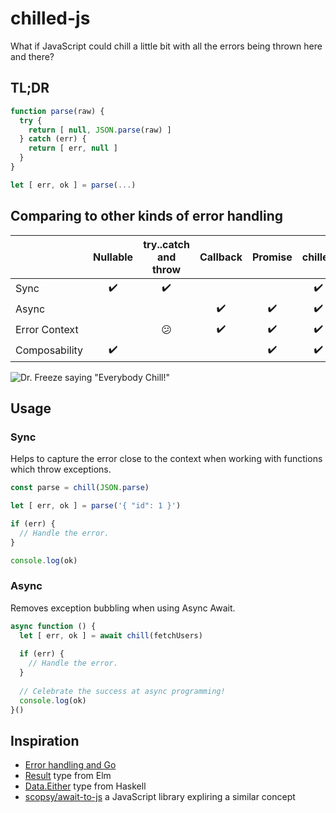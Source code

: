 # chilled-js

What if JavaScript could chill a little bit with all the errors being thrown here and there?

## TL;DR

```js
function parse(raw) {
  try {
    return [ null, JSON.parse(raw) ]
  } catch (err) {
    return [ err, null ]
  }
}

let [ err, ok ] = parse(...)
```

## Comparing to other kinds of error handling

| | Nullable | try..catch and throw | Callback | Promise | chilled
| :--- | :---: | :---: | :---: | :---: | :---: |
| Sync  | :heavy_check_mark: | :heavy_check_mark: | | | :heavy_check_mark: |
| Async |  | | :heavy_check_mark: | :heavy_check_mark: | :heavy_check_mark: |
| Error Context | | :confused: | :heavy_check_mark: | :heavy_check_mark: | :heavy_check_mark: |
| Composability | :heavy_check_mark: | | | :heavy_check_mark: | :heavy_check_mark: |

<img src="https://media.giphy.com/media/SGY6C4he2z8T6/giphy.gif" alt='Dr. Freeze saying "Everybody Chill!"'>

## Usage

### Sync

Helps to capture the error close to the context when working with functions which throw exceptions.

```js
const parse = chill(JSON.parse)

let [ err, ok ] = parse('{ "id": 1 }')

if (err) {
  // Handle the error.
}

console.log(ok)
```

### Async

Removes exception bubbling when using Async Await.

```js
async function () {
  let [ err, ok ] = await chill(fetchUsers)
  
  if (err) {
    // Handle the error.
  }
  
  // Celebrate the success at async programming!
  console.log(ok)
}()
```

## Inspiration

- [Error handling and Go](https://blog.golang.org/error-handling-and-go)
- [Result](https://package.elm-lang.org/packages/elm/core/latest/Result) type from Elm
- [Data.Either](http://hackage.haskell.org/package/base-4.12.0.0/docs/Data-Either.html) type from Haskell
- [scopsy/await-to-js](https://github.com/scopsy/await-to-js) a JavaScript library expliring a similar concept
